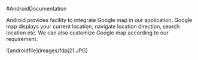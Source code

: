 #AndroidDocumentation
<P>Android provides facility to integrate Google map in our application. Google map displays your current location, navigate location direction, search location etc. We can also customize Google map according to our requirement.</P>
![androidfile](images/fdpj21.JPG)